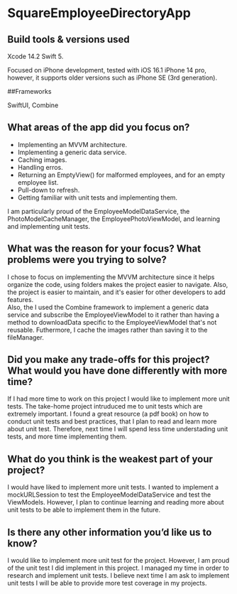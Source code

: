 # SquareEmployeeDirectoryApp

## Build tools & versions used
Xcode 14.2 Swift 5.

Focused on iPhone development, tested with iOS 16.1 iPhone 14 pro, however, it supports older versions such as iPhone SE (3rd generation).

##Frameworks

SwiftUI, Combine

## What areas of the app did you focus on?
* Implementing an MVVM architecture. 
* Implementing a generic data service.
* Caching images. 
* Handling erros.
* Returning an EmptyView() for malformed employees, and for an empty employee list.
* Pull-down to refresh.
* Getting familiar with unit tests and implementing them.

I am particularly proud of the EmployeeModelDataService, the PhotoModelCacheManager, the EmployeePhotoViewModel, and learning and implementing unit tests.

## What was the reason for your focus? What problems were you trying to solve?
I chose to focus on implementing the MVVM architecture since it helps organize the code, using folders makes the project easier to navigate. Also, the project is easier to maintain, and it's easier for other developers to add features.  
Also, the I used the Combine framework to implement a generic data service and subscribe the EmployeeViewModel to it rather than having a method to downloadData specific to the EmployeeViewModel that's not reusable. 
Futhermore, I cache the images rather than saving it to the fileManager. 

## Did you make any trade-offs for this project? What would you have done differently with more time?
If I had more time to work on this project I would like to implement more unit tests. 
The take-home project intruduced me to unit tests which are extremely important. 
I found a great resource (a pdf book) on how to conduct unit tests and best practices, that I plan to read and learn more about unit test.
Therefore, next time I will spend less time understading unit tests, and more time implementing them.

## What do you think is the weakest part of your project?
I would have liked to implement more unit tests. I wanted to implement a mockURLSession to test the EmployeeModelDataService and test the ViewModels. 
However, I plan to continue learning and reading more about unit tests to be able to implement them in the future.

## Is there any other information you’d like us to know?
I would like to implement more unit test for the project. However, I am proud of the unit test I did implement in this project. I managed my time in order to research and implement unit tests. I believe next time I am ask to implement unit tests I will be able to provide more test coverage in my projects. 
